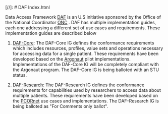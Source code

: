 [//]: # DAF Index.html


Data Access Framework [DAF](http://wiki.siframework.org/Data+Access+Framework+Homepage) is an U.S initiative sponsored by the Office of the National Coordinator [ONC](http://www.healthit.gov/newsroom/about-onc) . DAF has multiple implementation guides, each one addressing a different set of use cases and requirements. These implementation guides are described below

1. [DAF-Core](daf-core.html): The DAF-Core IG defines the conformance requirements which includes resources, profiles, value sets and operations necessary for accessing data for a single patient. These requirements have been developed based on the [Argonaut](http://argonautwiki.hl7.org/index.php?title=Main_Page) pilot implementations. Implementations of the DAF-Core IG will be completely compliant with the Argonaut program. The DAF-Core IG is being balloted with an STU status.

2. [DAF-Research](daf-research.html): The DAF-Research IG defines the conformance requirements for capabilities used by researchers to access data about multiple patients. These requirements have been developed based on the [PCORnet](http://www.pcornet.org/) use cases and implementations. The DAF-Research IG is being balloted as "For Comments only ballot".